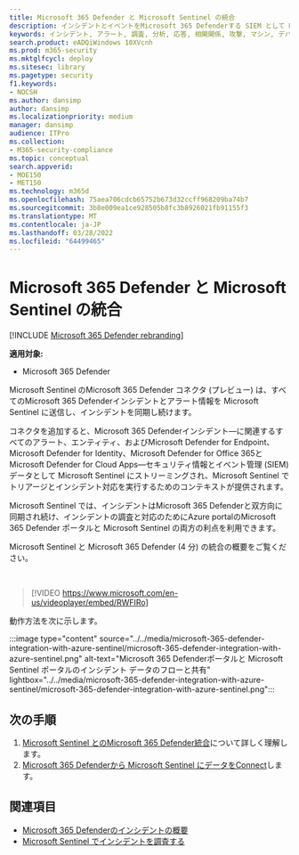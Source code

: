 ```yaml
---
title: Microsoft 365 Defender と Microsoft Sentinel の統合
description: インシデントとイベントをMicrosoft 365 Defenderする SIEM として Microsoft Sentinel を使用します。
keywords: インシデント, アラート, 調査, 分析, 応答, 相関関係, 攻撃, マシン, デバイス, ユーザー, ID, ID, メールボックス, 電子メール, 365, Microsoft, m365
search.product: eADQiWindows 10XVcnh
ms.prod: m365-security
ms.mktglfcycl: deploy
ms.sitesec: library
ms.pagetype: security
f1.keywords:
- NOCSH
ms.author: dansimp
author: dansimp
ms.localizationpriority: medium
manager: dansimp
audience: ITPro
ms.collection:
- M365-security-compliance
ms.topic: conceptual
search.appverid:
- MOE150
- MET150
ms.technology: m365d
ms.openlocfilehash: 75aea706cdcb65752b673d32ccff968209ba74b7
ms.sourcegitcommit: 3b8e009ea1ce928505b8fc3b8926021fb91155f3
ms.translationtype: MT
ms.contentlocale: ja-JP
ms.lasthandoff: 03/28/2022
ms.locfileid: "64499465"
---
```

# <a name="microsoft-365-defender-integration-with-microsoft-sentinel"></a>Microsoft 365 Defender と Microsoft Sentinel の統合

[!INCLUDE [Microsoft 365 Defender rebranding](../includes/microsoft-defender.md)]

**適用対象:**
- Microsoft 365 Defender

Microsoft Sentinel のMicrosoft 365 Defender コネクタ (プレビュー) は、すべてのMicrosoft 365 Defenderインシデントとアラート情報を Microsoft Sentinel に送信し、インシデントを同期し続けます。 

コネクタを追加すると、Microsoft 365 Defenderインシデント&mdash;に関連するすべてのアラート、エンティティ、およびMicrosoft Defender for Endpoint、Microsoft Defender for Identity、Microsoft Defender for Office 365とMicrosoft Defender for Cloud Apps&mdash;セキュリティ情報とイベント管理 (SIEM) データとして Microsoft Sentinel にストリーミングされ、Microsoft Sentinel でトリアージとインシデント対応を実行するためのコンテキストが提供されます。 

Microsoft Sentinel では、インシデントはMicrosoft 365 Defenderと双方向に同期され続け、インシデントの調査と対応のためにAzure portalのMicrosoft 365 Defender ポータルと Microsoft Sentinel の両方の利点を利用できます。

Microsoft Sentinel と Microsoft 365 Defender (4 分) の統合の概要をご覧ください。

<br>

>[!VIDEO https://www.microsoft.com/en-us/videoplayer/embed/RWFIRo]


動作方法を次に示します。

:::image type="content" source="../../media/microsoft-365-defender-integration-with-azure-sentinel/microsoft-365-defender-integration-with-azure-sentinel.png" alt-text="Microsoft 365 Defenderポータルと Microsoft Sentinel ポータルのインシデント データのフローと共有" lightbox="../../media/microsoft-365-defender-integration-with-azure-sentinel/microsoft-365-defender-integration-with-azure-sentinel.png":::

## <a name="next-steps"></a>次の手順

1. [Microsoft Sentinel とのMicrosoft 365 Defender統合](/azure/sentinel/microsoft-365-defender-sentinel-integration)について詳しく理解します。
2. [Microsoft 365 Defenderから Microsoft Sentinel にデータをConnect](/azure/sentinel/connect-microsoft-365-defender)します。

## <a name="see-also"></a>関連項目

- [Microsoft 365 Defenderのインシデントの概要](incidents-overview.md)
- [Microsoft Sentinel でインシデントを調査する](/azure/sentinel/tutorial-investigate-cases)
